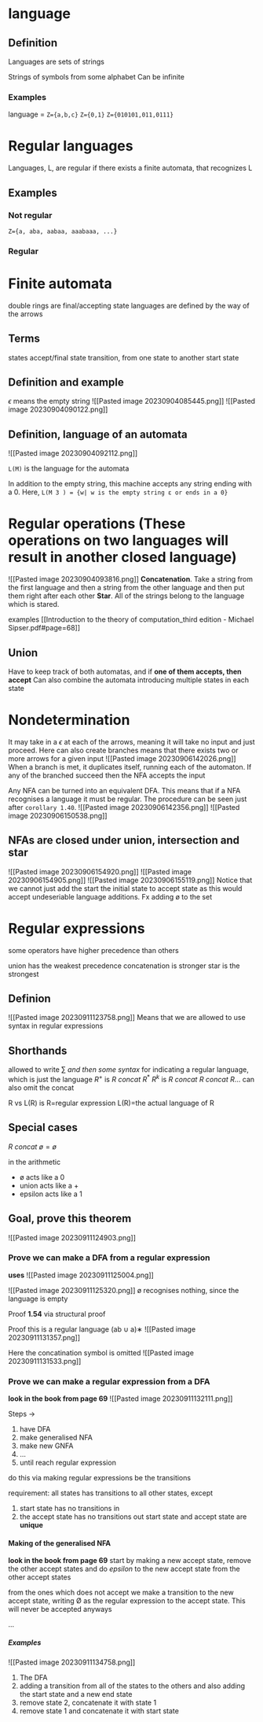 # language
## Definition
Languages are sets of strings

Strings of symbols from some alphabet
Can be infinite
### Examples
language = `Z={a,b,c}`
`Z={0,1}`
`Z={010101,011,0111}`

# Regular languages
Languages, L,  are regular if there exists a finite automata, that recognizes L
## Examples
### Not regular
`Z={a, aba, aabaa, aaabaaa, ...}`
### Regular

# Finite automata
double rings are final/accepting state
languages are defined by the way of the arrows

## Terms
states
accept/final state
transition, from one state to another
start state

## Definition and example
$\epsilon$ means the empty string
![[Pasted image 20230904085445.png]]
![[Pasted image 20230904090122.png]]

## Definition, language of an automata
![[Pasted image 20230904092112.png]]

`L(M)` is the language for the automata

In addition to the empty string, this machine accepts any string ending with a 0. Here,
`L(M 3 ) = {w| w is the empty string ε or ends in a 0}`

# Regular operations (These operations on two languages will result in another closed language)
![[Pasted image 20230904093816.png]]
**Concatenation**. Take a string from the first language and then a string from the other language and then put them right after each other
**Star**. All of the strings belong to the language which is stared.

examples
[[Introduction to the theory of computation_third edition - Michael Sipser.pdf#page=68]]

## Union
Have to keep track of both automatas, and if **one of them accepts, then accept**
Can also combine the automata introducing multiple states in each state

# Nondetermination
It may take in a $\epsilon$ at each of the arrows, meaning it will take no input and just proceed. Here can also create branches
means that there exists two or more arrows for a given input
![[Pasted image 20230906142026.png]]
When a branch is met, it duplicates itself, running each of the automaton. If any of the branched succeed then the NFA accepts the input

Any NFA can be turned into an equivalent DFA. This means that if a NFA recognises a language it must be regular.
The procedure can be seen just after `corollary 1.40`. 
![[Pasted image 20230906142356.png]]
![[Pasted image 20230906150538.png]]

## NFAs are closed under union, intersection and star
![[Pasted image 20230906154920.png]]
![[Pasted image 20230906154905.png]]
![[Pasted image 20230906155119.png]]
Notice that we cannot just add the start the initial state to accept state as this would accept undeseriable language additions. Fx adding ø to the set
# Regular expressions
some operators have higher precedence than others

union has the weakest precedence
concatenation is stronger
star is the strongest
## Definion
![[Pasted image 20230911123758.png]]
Means that we are allowed to use syntax in regular expressions
## Shorthands
allowed to write $\sum$ _and then some syntax_ for indicating a regular language, which is just the language
$R^+$  is $R\ concat\ R^*$
$R^k$ is $R\ concat\ R\ concat\ R\dots$
can also omit the concat

R vs L(R) is
R=regular expression
L(R)=the actual language of R

## Special cases
$R\ concat\ ø=ø$

in the arithmetic 
* ø acts like a 0
* union acts like a +
* epsilon acts like a 1

## Goal, prove this theorem
![[Pasted image 20230911124903.png]]

### Prove we can make a DFA from a regular expression
**uses**
![[Pasted image 20230911125004.png]]

![[Pasted image 20230911125320.png]]
ø recognises nothing, since the language is empty

Proof **1.54** via structural proof

Proof this is a regular language (ab ∪ a)∗
![[Pasted image 20230911131357.png]]

Here the concatination symbol is omitted
![[Pasted image 20230911131533.png]]

### Prove we can make a regular expression from a DFA
**look in the book from page 69**
![[Pasted image 20230911132111.png]]

Steps -> 
1. have DFA
2. make generalised NFA
3. make new GNFA
4. ...
5. until reach regular expression


do this via making regular expressions be the transitions

requirement: all states has transitions to all other states, except
1. start state has no transitions in
2. the accept state has no transitions out
start state and accept state are **unique**

#### Making of the generalised NFA
**look in the book from page 69**
start by making a new accept state, remove the other accept states and do _epsilon_ to the new accept state from the other accept states

from the ones which does not accept we make a transition to the new accept state, writing Ø as the regular expression to the accept state. This will never be accepted anyways

...

##### Examples
![[Pasted image 20230911134758.png]]
1. The DFA
2. adding a transition from all of the states to the others and also adding the start state and a new end state
3. remove state 2, concatenate it with state 1
4. remove state 1 and concatenate it with start state


